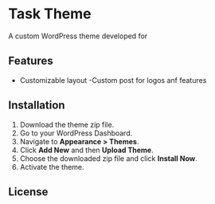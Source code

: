 # Task Theme

A custom WordPress theme developed for 

## Features
- Customizable layout
-Custom post for logos anf features

## Installation
1. Download the theme zip file.
2. Go to your WordPress Dashboard.
3. Navigate to **Appearance > Themes**.
4. Click **Add New** and then **Upload Theme**.
5. Choose the downloaded zip file and click **Install Now**.
6. Activate the theme.

## License

